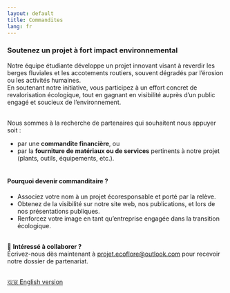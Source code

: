 ```yaml
---
layout: default
title: Commandites
lang: fr
---
```

### Soutenez un projet à fort impact environnemental<br>

Notre équipe étudiante développe un projet innovant visant à reverdir les berges fluviales et les accotements routiers, souvent dégradés par l’érosion ou les activités humaines.<br>
En soutenant notre initiative, vous participez à un effort concret de revalorisation écologique, tout en gagnant en visibilité auprès d’un public engagé et soucieux de l’environnement.<br><br>

Nous sommes à la recherche de partenaires qui souhaitent nous appuyer soit :<br>
- par une **commandite financière**, ou<br>
- par la **fourniture de matériaux ou de services** pertinents à notre projet (plants, outils, équipements, etc.).<br><br>

#### Pourquoi devenir commanditaire ?<br>
- Associez votre nom à un projet écoresponsable et porté par la relève.<br>
- Obtenez de la visibilité sur notre site web, nos publications, et lors de nos présentations publiques.<br>
- Renforcez votre image en tant qu’entreprise engagée dans la transition écologique.<br><br>

📩 **Intéressé à collaborer ?**<br>
Écrivez-nous dès maintenant à [projet.ecoflore@outlook.com](mailto:projet.ecoflore@outlook.com) pour recevoir notre dossier de partenariat.<br><br>

[🇬🇧 English version](../en/sponsorship.html)



